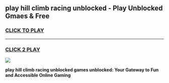 
## play hill climb racing unblocked - Play Unblocked Gmaes & Free
<h3>
<a href="https://news.freeplayer.one?title=play_hill_climb_racing_unblocked&ref=16F">CLICK TO PLAY</a></h3>
<hr>

<h3>
<a href="https://news.freeplayer.one?title=play_hill_climb_racing_unblocked&ref=16F">CLICK 2 PLAY</a>
  
</h3>

<a href="https://news.freeplayer.one?title=play_hill_climb_racing_unblocked&ref=16F/"><img src="https://clearcache.store/games.png"></a>


**play hill climb racing unblocked games unblocked: Your Gateway to Fun and Accessible Online Gaming**
